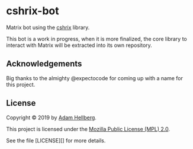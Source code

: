 # cshrix-bot

Matrix bot using the [cshrix][] library.

This bot is a work in progress, when it is more finalized, the core library to interact with Matrix will be extracted
into its own repository.

## Acknowledgements

Big thanks to the almighty @expectocode for coming up with a name for this project.

## License

Copyright © 2019 by [Adam Hellberg][sharparam].

This project is licensed under the [Mozilla Public License (MPL) 2.0][mpl].

See the file [LICENSE][] for more details.

[cshrix]: https://github.com/Sharparam/cshrix
[sharparam]: https://github.com/Sharparam
[mpl]: https://mozilla.org/MPL/2.0/
